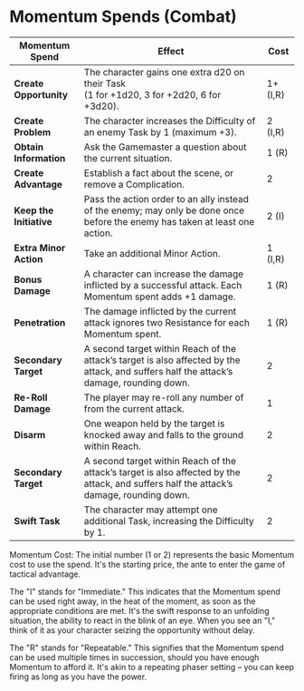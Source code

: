 # Momentum Spends (Combat)

| **Momentum Spend**      | **Effect**                                                                                                                               | **Cost** |
| ----------------------- | ---------------------------------------------------------------------------------------------------------------------------------------- | -------- |
| **Create Opportunity**  | The character gains one extra d20 on their Task<br>(1 for +1d20, 3 for +2d20, 6 for +3d20).                                              | 1+ (I,R) |
| **Create Problem**      | The character increases the Difficulty of an enemy Task by 1 (maximum +3).                                                               | 2 (I,R)  |
| **Obtain Information**  | Ask the Gamemaster a question about the current situation.                                                                               | 1 (R)    |
| **Create Advantage**    | Establish a fact about the scene, or remove a Complication.                                                                              | 2        |
| **Keep the Initiative** | Pass the action order to an ally instead of the enemy; may only be done once before the enemy has taken at least one action.             | 2 (I)    |
| **Extra Minor Action**  | Take an additional Minor Action.                                                                                                         | 1 (I,R)  |
| **Bonus Damage**        | A character can increase the damage inflicted by a successful attack. Each Momentum spent adds +1 damage.                                | 1 (R)    |
| **Penetration**         | The damage inflicted by the current attack ignores two Resistance for each Momentum spent.                                               | 1 (R)    |
| **Secondary Target**    | A second target within Reach of the attack’s target is also affected by the attack, and suffers half the attack’s damage, rounding down. | 2        |
| **Re-Roll Damage**      | The player may re-roll any number of from the current attack.                                                                            | 1        |
| **Disarm**              | One weapon held by the target is knocked away and falls to the ground within Reach.                                                      | 2        |
| **Secondary Target**    | A second target within Reach of the attack’s target is also affected by the attack, and suffers half the attack’s damage, rounding down. | 2        |
| **Swift Task**          | The character may attempt one additional Task, increasing the Difficulty by 1.                                                           | 2        |

Momentum Cost: The initial number (1 or 2) represents the basic Momentum cost to use the spend. It's the starting price, the ante to enter the game of tactical advantage.

The "I" stands for "Immediate." This indicates that the Momentum spend can be used right away, in the heat of the moment, as soon as the appropriate conditions are met. It's the swift response to an unfolding situation, the ability to react in the blink of an eye. When you see an "I," think of it as your character seizing the opportunity without delay.

The "R" stands for "Repeatable." This signifies that the Momentum spend can be used multiple times in succession, should you have enough Momentum to afford it. It's akin to a repeating phaser setting – you can keep firing as long as you have the power.

